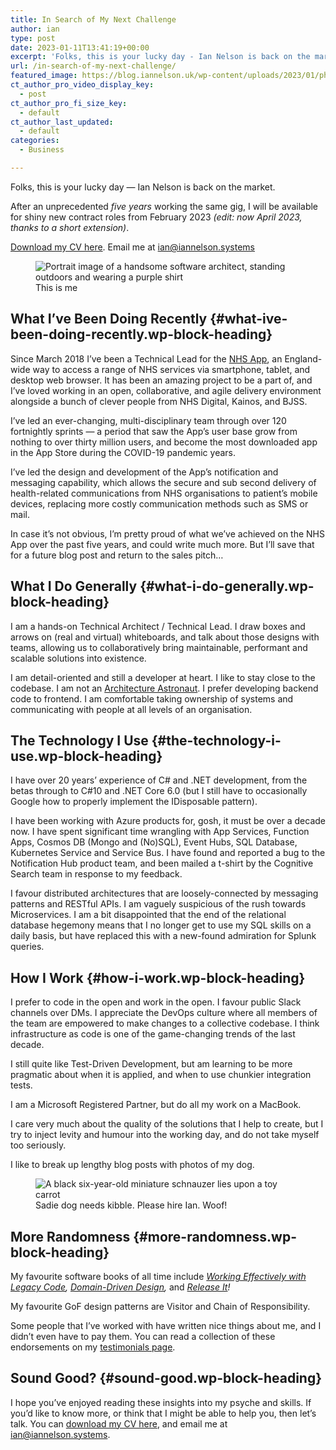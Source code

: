 ```yaml
---
title: In Search of My Next Challenge
author: ian
type: post
date: 2023-01-11T13:41:19+00:00
excerpt: 'Folks, this is your lucky day - Ian Nelson is back on the market'
url: /in-search-of-my-next-challenge/
featured_image: https://blog.iannelson.uk/wp-content/uploads/2023/01/photo-1484788984921-03950022c9ef.jpg
ct_author_pro_video_display_key:
  - post
ct_author_pro_fi_size_key:
  - default
ct_author_last_updated:
  - default
categories:
  - Business

---
```

Folks, this is your lucky day — Ian Nelson is back on the market.

After an unprecedented _five years_ working the same gig, I will be available for shiny new contract roles from February 2023 _(edit: now April 2023, thanks to a short extension)_.

[Download my CV here][1]. Email me at <ian@iannelson.systems> 

<div class="wp-block-image">
  <figure class="aligncenter"><img decoding="async" src="https://blog.iannelson.uk/wp-content/uploads/2023/08/IMG_0254-1.jpg" alt="Portrait image of a handsome software architect, standing outdoors and wearing a purple shirt" /><figcaption class="wp-element-caption">This is me</figcaption></figure>
</div>

## What I&#8217;ve Been Doing Recently {#what-ive-been-doing-recently.wp-block-heading}

Since March 2018 I&#8217;ve been a Technical Lead for the [NHS App][2], an England-wide way to access a range of NHS services via smartphone, tablet, and desktop web browser. It has been an amazing project to be a part of, and I&#8217;ve loved working in an open, collaborative, and agile delivery environment alongside a bunch of clever people from NHS Digital, Kainos, and BJSS.

I&#8217;ve led an ever-changing, multi-disciplinary team through over 120 fortnightly sprints — a period that saw the App&#8217;s user base grow from nothing to over thirty million users, and become the most downloaded app in the App Store during the COVID-19 pandemic years.

I&#8217;ve led the design and development of the App&#8217;s notification and messaging capability, which allows the secure and sub second delivery of health-related communications from NHS organisations to patient&#8217;s mobile devices, replacing more costly communication methods such as SMS or mail.

In case it&#8217;s not obvious, I&#8217;m pretty proud of what we&#8217;ve achieved on the NHS App over the past five years, and could write much more. But I&#8217;ll save that for a future blog post and return to the sales pitch&#8230;

## What I Do Generally {#what-i-do-generally.wp-block-heading}

I am a hands-on Technical Architect / Technical Lead. I draw boxes and arrows on (real and virtual) whiteboards, and talk about those designs with teams, allowing us to collaboratively bring maintainable, performant and scalable solutions into existence.

I am detail-oriented and still a developer at heart. I like to stay close to the codebase. I am not an [Architecture Astronaut][3]. I prefer developing backend code to frontend. I am comfortable taking ownership of systems and communicating with people at all levels of an organisation.

## The Technology I Use {#the-technology-i-use.wp-block-heading}

I have over 20 years&#8217; experience of C# and .NET development, from the betas through to C#10 and .NET Core 6.0 (but I still have to occasionally Google how to properly implement the IDisposable pattern).

I have been working with Azure products for, gosh, it must be over a decade now. I have spent significant time wrangling with App Services, Function Apps, Cosmos DB (Mongo and (No)SQL), Event Hubs, SQL Database, Kubernetes Service and Service Bus. I have found and reported a bug to the Notification Hub product team, and been mailed a t-shirt by the Cognitive Search team in response to my feedback.

I favour distributed architectures that are loosely-connected by messaging patterns and RESTful APIs. I am vaguely suspicious of the rush towards Microservices. I am a bit disappointed that the end of the relational database hegemony means that I no longer get to use my SQL skills on a daily basis, but have replaced this with a new-found admiration for Splunk queries.

## How I Work {#how-i-work.wp-block-heading}

I prefer to code in the open and work in the open. I favour public Slack channels over DMs. I appreciate the DevOps culture where all members of the team are empowered to make changes to a collective codebase. I think infrastructure as code is one of the game-changing trends of the last decade.

I still quite like Test-Driven Development, but am learning to be more pragmatic about when it is applied, and when to use chunkier integration tests.

I am a Microsoft Registered Partner, but do all my work on a MacBook.

I care very much about the quality of the solutions that I help to create, but I try to inject levity and humour into the working day, and do not take myself too seriously.

I like to break up lengthy blog posts with photos of my dog.

<div class="wp-block-image">
  <figure class="aligncenter size-large"><img decoding="async" src="https://blog.iannelson.uk/wp-content/uploads/2023/08/IMG_0221.jpg" alt="A black six-year-old miniature schnauzer lies upon a toy carrot" /><figcaption class="wp-element-caption">Sadie dog needs kibble. Please hire Ian. Woof!</figcaption></figure>
</div>

## More Randomness {#more-randomness.wp-block-heading}

My favourite software books of all time include _[Working Effectively with Legacy Code][4], [Domain-Driven Design][5],_ and _[Release It][6]!_ 

My favourite GoF design patterns are Visitor and Chain of Responsibility.

Some people that I&#8217;ve worked with have written nice things about me, and I didn&#8217;t even have to pay them. You can read a collection of these endorsements on my [testimonials page][7].

## Sound Good? {#sound-good.wp-block-heading}

I hope you&#8217;ve enjoyed reading these insights into my psyche and skills. If you&#8217;d like to know more, or think that I might be able to help you, then let&#8217;s talk. You can [download my CV here][1], and email me at <ian@iannelson.systems>.

 [1]: https://files.iannelson.uk/iannelson.pdf
 [2]: https://www.nhs.uk/nhs-app/
 [3]: https://www.joelonsoftware.com/2001/04/21/dont-let-architecture-astronauts-scare-you/
 [4]: https://amzn.to/3XqhrLr
 [5]: https://amzn.to/3ZE8zDV
 [6]: https://amzn.to/3QzeaqW
 [7]: https://blog.iannelson.uk/testimonials/